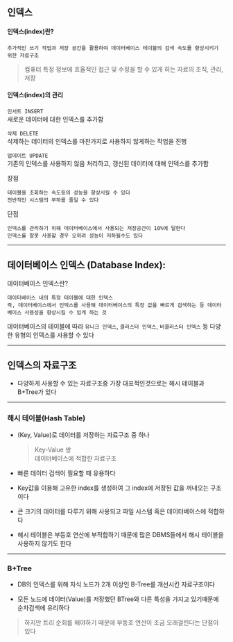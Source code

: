 ## 인덱스

#### 인덱스(index)란?

```
추가적인 쓰기 작업과 저장 공간을 활용하여 데이터베이스 테이블의 검색 속도를 향상시키기 위한 자료구조
```

> 컴퓨터 특정 정보에 효율적인 접근 및 수정을 할 수 있게 하는 자료의 조직, 관리, 저장

#### 인덱스(index)의 관리

`인서트 INSERT`  
새로운 데이터에 대한 인덱스를 추가함

`삭제 DELETE`  
삭제하는 데이터의 인덱스를 마찬가지로 사용하지 않게하는 작업을 진행

`업데이트 UPDATE`  
기존의 인덱스를 사용하지 않음 처리하고, 갱신된 데이터에 대해 인덱스를 추가함

장점

```
테이블을 조회하는 속도등의 성능을 향상시킬 수 있다
전반적인 시스템의 부하를 줄일 수 있다
```

단점

```
인덱스를 관리하기 위해 데이터베이스에서 사용되는 저장공간이 10%에 달한다
인덱스를 잘못 사용할 경우 오히려 성능이 저하될수도 있다
```

---

## 데이터베이스 인덱스 (Database Index):

데이터베이스 인덱스란?

```
데이터베이스 내의 특정 테이블에 대한 인덱스
즉, 데이터베이스에서 인덱스를 사용해 데이터베이스의 특정 값을 빠르게 검색하는 등 데이터베이스 사용성을 향상시킬 수 있게 하는 것
```

데이터베이스의 테이블에 따라 `유니크 인덱스`, `클러스터 인덱스`, `비클러스터 인덱스` 등 다양한 유형의 인덱스를 사용할 수 있다

---

## 인덱스의 자료구조

- 다양하게 사용할 수 있는 자료구조중 가장 대표적인것으로는 해시 테이블과 B+Tree가 있다

---

### 해시 테이블(Hash Table)

- (Key, Value)로 데이터를 저장하는 자료구조 중 하나

  > Key-Value 쌍  
  > 데이터베이스에 적합한 자료구조

- 빠른 데이터 검색이 필요할 때 유용하다

- Key값을 이용해 고유한 index를 생성하여 그 index에 저장된 값을 꺼내오는 구조이다

- 큰 크기의 데이터를 다루기 위해 사용되고 파일 시스템 혹은 데이터베이스에 적합하다

- 해시 테이블은 부등호 연산에 부적합하기 때문에 많은 DBMS들에서 해시 테이블을 사용하지 않기도 한다

---

### B+Tree

- DB의 인덱스를 위해 자식 노드가 2개 이상인 B-Tree를 개선시킨 자료구조이다

- 모든 노드에 데이터(Value)를 저장했던 BTree와 다른 특성을 가지고 있기때문에 순차검색에 유리하다

> 하지만 트리 순회를 해야하기 때문에 부등호 연산이 조금 오래걸린다는 단점이 있다
